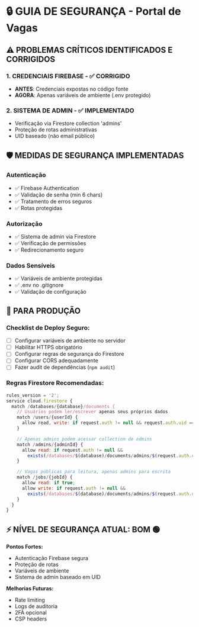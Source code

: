 # 🔒 GUIA DE SEGURANÇA - Portal de Vagas

## ⚠️ PROBLEMAS CRÍTICOS IDENTIFICADOS E CORRIGIDOS

### 1. **CREDENCIAIS FIREBASE** - ✅ CORRIGIDO

- **ANTES**: Credenciais expostas no código fonte
- **AGORA**: Apenas variáveis de ambiente (.env protegido)

### 2. **SISTEMA DE ADMIN** - ✅ IMPLEMENTADO

- Verificação via Firestore collection 'admins'
- Proteção de rotas administrativas
- UID baseado (não email público)

## 🛡️ MEDIDAS DE SEGURANÇA IMPLEMENTADAS

### **Autenticação**

- ✅ Firebase Authentication
- ✅ Validação de senha (min 6 chars)
- ✅ Tratamento de erros seguros
- ✅ Rotas protegidas

### **Autorização**

- ✅ Sistema de admin via Firestore
- ✅ Verificação de permissões
- ✅ Redirecionamento seguro

### **Dados Sensíveis**

- ✅ Variáveis de ambiente protegidas
- ✅ .env no .gitignore
- ✅ Validação de configuração

## 🚀 PARA PRODUÇÃO

### **Checklist de Deploy Seguro:**

- [ ] Configurar variáveis de ambiente no servidor
- [ ] Habilitar HTTPS obrigatório
- [ ] Configurar regras de segurança do Firestore
- [ ] Configurar CORS adequadamente
- [ ] Fazer audit de dependências (`npm audit`)

### **Regras Firestore Recomendadas:**

```javascript
rules_version = '2';
service cloud.firestore {
  match /databases/{database}/documents {
    // Usuários podem ler/escrever apenas seus próprios dados
    match /users/{userId} {
      allow read, write: if request.auth != null && request.auth.uid == userId;
    }

    // Apenas admins podem acessar collection de admins
    match /admins/{adminId} {
      allow read: if request.auth != null &&
        exists(/databases/$(database)/documents/admins/$(request.auth.uid));
    }

    // Vagas públicas para leitura, apenas admins para escrita
    match /jobs/{jobId} {
      allow read: if true;
      allow write: if request.auth != null &&
        exists(/databases/$(database)/documents/admins/$(request.auth.uid));
    }
  }
}
```

## ⚡ NÍVEL DE SEGURANÇA ATUAL: **BOM** 🟢

**Pontos Fortes:**

- Autenticação Firebase segura
- Proteção de rotas
- Variáveis de ambiente
- Sistema de admin baseado em UID

**Melhorias Futuras:**

- Rate limiting
- Logs de auditoria
- 2FA opcional
- CSP headers
